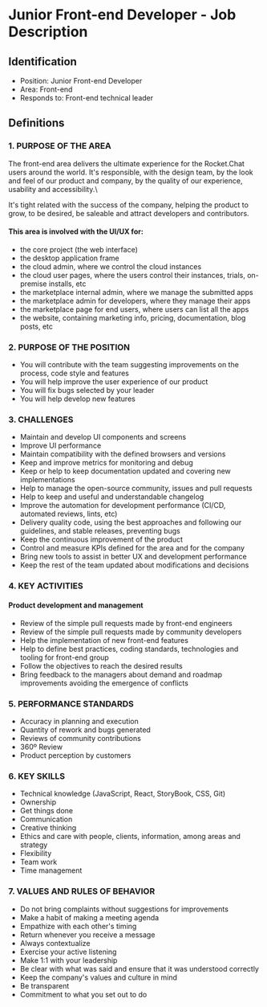 # Junior Front-end Developer - Job Description

## Identification

* Position: Junior Front-end Developer
* Area: Front-end
* Responds to: Front-end technical leader

## Definitions

### 1. PURPOSE OF THE AREA

The front-end area delivers the ultimate experience for the Rocket.Chat users around the world. It's responsible, with the design team, by the look and feel of our product and company, by the quality of our experience, usability and accessibility.\

It's tight related with the success of the company, helping the product to grow, to be desired, be saleable and attract developers and contributors.

#### This area is involved with the UI/UX for:

* the core project \(the web interface\)
* the desktop application frame
* the cloud admin, where we control the cloud instances
* the cloud user pages, where the users control their instances, trials, on-premise installs, etc
* the marketplace internal admin, where we manage the submitted apps
* the marketplace admin for developers, where they manage their apps
* the marketplace page for end users, where users can list all the apps
* the website, containing marketing info, pricing, documentation, blog posts, etc

### 2. PURPOSE OF THE POSITION

* You will contribute with the team suggesting improvements on the process, code style and features
* You will help improve the user experience of our product
* You will fix bugs selected by your leader
* You will help develop new features

### 3. CHALLENGES

* Maintain and develop UI components and screens
* Improve UI performance
* Maintain compatibility with the defined browsers and versions
* Keep and improve metrics for monitoring and debug
* Keep or help to keep documentation updated and covering new implementations
* Help to manage the open-source community, issues and pull requests
* Help to keep and useful and understandable changelog
* Improve the automation for development performance \(CI/CD, automated reviews, lints, etc\)
* Delivery quality code, using the best approaches and following our guidelines, and stable releases, preventing bugs
* Keep the continuous improvement of the product
* Control and measure KPIs defined for the area and for the company
* Bring new tools to assist in better UX and development performance
* Keep the rest of the team updated about modifications and decisions

### 4. KEY ACTIVITIES

#### Product development and management

* Review of the simple pull requests made by front-end engineers
* Review of the simple pull requests made by community developers
* Help the implementation of new front-end features
* Help to define best practices, coding standards, technologies and tooling for front-end group
* Follow the objectives to reach the desired results
* Bring feedback to the managers about demand and roadmap improvements avoiding the emergence of conflicts

### 5. PERFORMANCE STANDARDS

* Accuracy in planning and execution
* Quantity of rework and bugs generated
* Reviews of community contributions
* 360º Review
* Product perception by customers

### 6. KEY SKILLS

* Technical knowledge \(JavaScript, React, StoryBook, CSS, Git\)
* Ownership
* Get things done
* Communication
* Creative thinking
* Ethics and care with people, clients, information, among areas and strategy
* Flexibility
* Team work
* Time management

### 7. VALUES AND RULES OF BEHAVIOR

* Do not bring complaints without suggestions for improvements
* Make a habit of making a meeting agenda
* Empathize with each other's timing
* Return whenever you receive a message
* Always contextualize
* Exercise your active listening
* Make 1:1 with your leadership
* Be clear with what was said and ensure that it was understood correctly
* Keep the company's values and culture in mind
* Be transparent
* Commitment to what you set out to do

